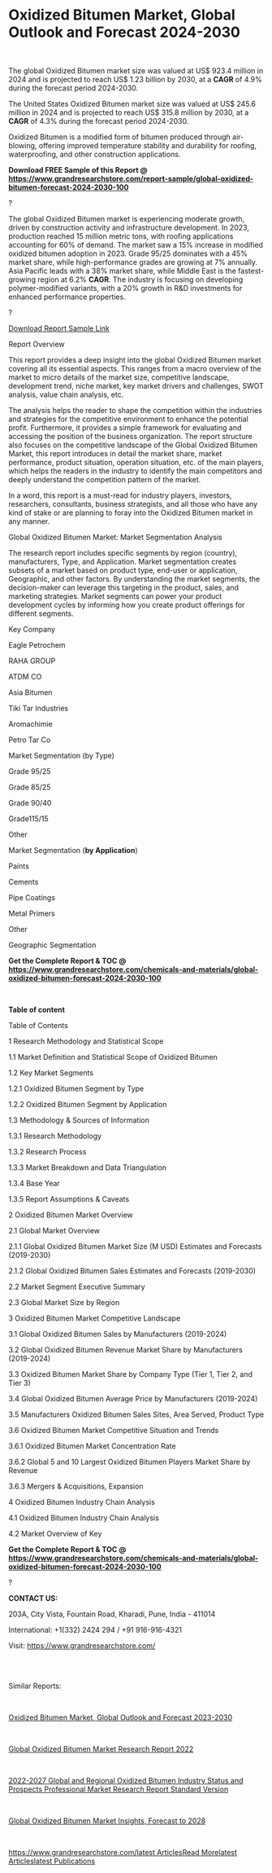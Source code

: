 <h1>Oxidized Bitumen Market, Global Outlook and Forecast 2024-2030</h1><br/><p>The global Oxidized Bitumen market size was valued at US$ 923.4 million in 2024 and is projected to reach US$ 1.23 billion by 2030, at a <strong>CAGR</strong> of 4.9% during the forecast period 2024-2030.</p>
 
 
 
 <p>The United States Oxidized Bitumen market size was valued at US$ 245.6 million in 2024 and is projected to reach US$ 315.8 million by 2030, at a <strong>CAGR</strong> of 4.3% during the forecast period 2024-2030.</p>
 
 
 
 <p>Oxidized Bitumen is a modified form of bitumen produced through air-blowing, offering improved temperature stability and durability for roofing, waterproofing, and other construction applications.</p>
 
 
 
 <div><b>Download FREE Sample of this Report @ <a href="https://www.grandresearchstore.com/report-sample/global-oxidized-bitumen-forecast-2024-2030-100">https://www.grandresearchstore.com/report-sample/global-oxidized-bitumen-forecast-2024-2030-100</a></b></div>
 
 
 
 <p>? </p>
 
 
 
 <p>The global Oxidized Bitumen market is experiencing moderate growth, driven by construction activity and infrastructure development. In 2023, production reached 15 million metric tons, with roofing applications accounting for 60% of demand. The market saw a 15% increase in modified oxidized bitumen adoption in 2023. Grade 95/25 dominates with a 45% market share, while high-performance grades are growing at 7% annually. Asia Pacific leads with a 38% market share, while Middle East is the fastest-growing region at 6.2% <strong>CAGR</strong>. The industry is focusing on developing polymer-modified variants, with a 20% growth in R&D investments for enhanced performance properties.</p>
 
 
 
 <p>? </p>
 
 
 
 <p><a href="https://www.grandresearchstore.com/mr-admin/report-sample/global-oxidized-bitumen-forecast-2024-2030-100">Download Report Sample Link</a></p>
 
 
 
 <p>Report Overview</p>
 
 
 
 <p>This report provides a deep insight into the global Oxidized Bitumen market covering all its essential aspects. This ranges from a macro overview of the market to micro details of the market size, competitive landscape, development trend, niche market, key market drivers and challenges, SWOT analysis, value chain analysis, etc.</p>
 
 
 
 <p>The analysis helps the reader to shape the competition within the industries and strategies for the competitive environment to enhance the potential profit. Furthermore, it provides a simple framework for evaluating and accessing the position of the business organization. The report structure also focuses on the competitive landscape of the Global Oxidized Bitumen Market, this report introduces in detail the market share, market performance, product situation, operation situation, etc. of the main players, which helps the readers in the industry to identify the main competitors and deeply understand the competition pattern of the market.</p>
 
 
 
 <p>In a word, this report is a must-read for industry players, investors, researchers, consultants, business strategists, and all those who have any kind of stake or are planning to foray into the Oxidized Bitumen market in any manner.</p>
 
 
 
 <p>Global Oxidized Bitumen Market: Market Segmentation Analysis</p>
 
 
 
 <p>The research report includes specific segments by region (country), manufacturers, Type, and Application. Market segmentation creates subsets of a market based on product type, end-user or application, Geographic, and other factors. By understanding the market segments, the decision-maker can leverage this targeting in the product, sales, and marketing strategies. Market segments can power your product development cycles by informing how you create product offerings for different segments.</p>
 
 
 
 <p>Key Company</p>
 
 
 
 <p>Eagle Petrochem</p>
 
 
 
 <p>RAHA GROUP</p>
 
 
 
 <p>ATDM CO</p>
 
 
 
 <p>Asia Bitumen</p>
 
 
 
 <p>Tiki Tar Industries</p>
 
 
 
 <p>Aromachimie</p>
 
 
 
 <p>Petro Tar Co</p>
 
 
 
 <p>Market Segmentation (by Type)</p>
 
 
 
 <p>Grade 95/25</p>
 
 
 
 <p>Grade 85/25</p>
 
 
 
 <p>Grade 90/40</p>
 
 
 
 <p>Grade115/15</p>
 
 
 
 <p>Other</p>
 
 
 
 <p>Market Segmentation (<strong>by Application</strong>)</p>
 
 
 
 <p>Paints</p>
 
 
 
 <p>Cements</p>
 
 
 
 <p>Pipe Coatings</p>
 
 
 
 <p>Metal Primers</p>
 
 
 
 <p>Other</p>
 
 
 
 <p>Geographic Segmentation</p>
 
 
 
 <div><b>Get the Complete Report & TOC @ <a href="https://www.grandresearchstore.com/chemicals-and-materials/global-oxidized-bitumen-forecast-2024-2030-100">https://www.grandresearchstore.com/chemicals-and-materials/global-oxidized-bitumen-forecast-2024-2030-100</a></b></div>
 
 
 
 <p><br />
 
 <b>Table of content</b></p>
 
 
 
 <p>Table of Contents<br />
 
 1 Research Methodology and Statistical Scope<br />
 
 1.1 Market Definition and Statistical Scope of Oxidized Bitumen<br />
 
 1.2 Key Market Segments<br />
 
 1.2.1 Oxidized Bitumen Segment by Type<br />
 
 1.2.2 Oxidized Bitumen Segment by Application<br />
 
 1.3 Methodology & Sources of Information<br />
 
 1.3.1 Research Methodology<br />
 
 1.3.2 Research Process<br />
 
 1.3.3 Market Breakdown and Data Triangulation<br />
 
 1.3.4 Base Year<br />
 
 1.3.5 Report Assumptions & Caveats<br />
 
 2 Oxidized Bitumen Market Overview<br />
 
 2.1 Global Market Overview<br />
 
 2.1.1 Global Oxidized Bitumen Market Size (M USD) Estimates and Forecasts (2019-2030)<br />
 
 2.1.2 Global Oxidized Bitumen Sales Estimates and Forecasts (2019-2030)<br />
 
 2.2 Market Segment Executive Summary<br />
 
 2.3 Global Market Size by Region<br />
 
 3 Oxidized Bitumen Market Competitive Landscape<br />
 
 3.1 Global Oxidized Bitumen Sales by Manufacturers (2019-2024)<br />
 
 3.2 Global Oxidized Bitumen Revenue Market Share by Manufacturers (2019-2024)<br />
 
 3.3 Oxidized Bitumen Market Share by Company Type (Tier 1, Tier 2, and Tier 3)<br />
 
 3.4 Global Oxidized Bitumen Average Price by Manufacturers (2019-2024)<br />
 
 3.5 Manufacturers Oxidized Bitumen Sales Sites, Area Served, Product Type<br />
 
 3.6 Oxidized Bitumen Market Competitive Situation and Trends<br />
 
 3.6.1 Oxidized Bitumen Market Concentration Rate<br />
 
 3.6.2 Global 5 and 10 Largest Oxidized Bitumen Players Market Share by Revenue<br />
 
 3.6.3 Mergers & Acquisitions, Expansion<br />
 
 4 Oxidized Bitumen Industry Chain Analysis<br />
 
 4.1 Oxidized Bitumen Industry Chain Analysis<br />
 
 4.2 Market Overview of Key</p>
 
 
 
 <div><b>Get the Complete Report & TOC @ <a href="https://www.grandresearchstore.com/chemicals-and-materials/global-oxidized-bitumen-forecast-2024-2030-100">https://www.grandresearchstore.com/chemicals-and-materials/global-oxidized-bitumen-forecast-2024-2030-100</a></b></div>
 
 
 
 <p>? </p>
 
 
 
 <p><b>CONTACT US:</b><br />
 
 203A, City Vista, Fountain Road, Kharadi, Pune, India - 411014<br />
 
 International: +1(332) 2424 294 / +91 916-916-4321<br />
 
 Visit: <a href="https://www.grandresearchstore.com/">https://www.grandresearchstore.com/</a><br />
 
 <br />
 
 <br />
 
 Similar Reports:<br />
 
 <br />
 
 <a href="https://www.grandresearchstore.com/chemicals-and-materials/global-oxidized-bitumen-forecast-2023-2030-413">Oxidized Bitumen Market, Global Outlook and Forecast 2023-2030</a><br />
 
 <br />
 
 <a href="https://www.grandresearchstore.com/chemicals-and-materials/global-oxidized-bitumen-2022-642">Global Oxidized Bitumen Market Research Report 2022</a><br />
 
 <br />
 
 <a href="https://www.grandresearchstore.com/chemicals-and-materials/global-regional-oxidized-bitumen-2022-2027-708">2022-2027 Global and Regional Oxidized Bitumen Industry Status and Prospects Professional Market Research Report Standard Version</a><br />
 
 <br />
 
 <a href="https://www.grandresearchstore.com/chemicals-and-materials/global-oxidized-bitumen-2028-106">Global Oxidized Bitumen Market Insights, Forecast to 2028</a><br />
 
 <br />
 
 <a href="https://gyeongbokgung.com">https://www.grandresearchstore.com/</a><a href="https://hallyeomaritime.com">latest Articles</a><a href="https://jingwansa.com">Read More</a><a href="https://nguoiviet.jp/">latest Articles</a><a href="https://www.intelmarketresearch.com/">latest Publications</a></p>